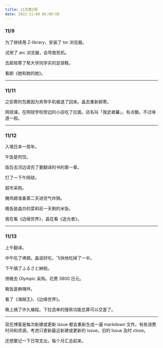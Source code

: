```yaml
---
title: 11月第2周
date: 2022-11-09 06:09:58
---
```

### 11/9
为了继续用 Z-library，安装了 tor 浏览器。

试用了 arc 浏览器，会导致死机。

去邮局寄了帮大学同学买的足球鞋。

看剧《她和她的她》。

----

### 11/11
之前寄的包裹因为夹带手机被退了回来。晶去重新邮寄。

网球课。在网球学校旁边的小店吃了拉面。店名叫「我武者羅」，有点酷，不过味道一般。

---

### 11/12
入境日本一周年。

午饭是煎饺。

饭后去河边读完了要翻译的书的第一章。

打了一下午网球。

超市采购。

腌鸡翅准备第二天进空气炸锅。

晚饭是晶炒的菜和前一天剩的米饭。

我在看《边缘世界》，晶在看《追光者》。

---

### 11/13

上午翻译。

中午吃了烤翅。晶说好吃，飞快地吃掉了一半。

下午搞了ふるさと納税。

傍晚去 Olympic 采购。花费 3800 日元。

晚饭是麻辣拌。

看了《海贼王》、《边缘世界》。

晚上搞了许久编程。下拉选单的搜索功能总算可以交差了。

----

现在博客是每次新建或更新 Issue 都会重新生成一遍 markdown 文件。有些浪费时间和资源。考虑只更新最近新建或更新的 Issue。旧的 Issue 及时 close。

还想要记一下日常支出，每个月汇总起来。